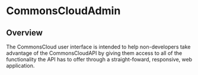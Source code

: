 # CommonsCloudAdmin

## Overview

The CommonsCloud user interface is intended to help non-developers take advantage of the CommonsCloudAPI by giving them access to all of the functionality the API has to offer through a straight-foward, responsive, web application.
